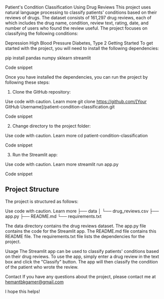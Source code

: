 Patient's Condition Classification Using Drug Reviews
This project uses natural language processing to classify patients' conditions based on their reviews of drugs. The dataset consists of 161,297 drug reviews, each of which includes the drug name, condition, review text, rating, date, and number of users who found the review useful. The project focuses on classifying the following conditions:

Depression
High Blood Pressure
Diabetes, Type 2
Getting Started
To get started with the project, you will need to install the following dependencies:

pip install pandas numpy sklearn streamlit

Code snippet

Once you have installed the dependencies, you can run the project by following these steps:

1. Clone the GitHub repository:

Use code with caution. Learn more
git clone https://github.com/[Your GitHub Username]/patient-condition-classification.git

Code snippet

2. Change directory to the project folder:

Use code with caution. Learn more
cd patient-condition-classification

Code snippet

3. Run the Streamlit app:

Use code with caution. Learn more
streamlit run app.py

Code snippet

## Project Structure

The project is structured as follows:

Use code with caution. Learn more
├── data
│   └── drug_reviews.csv
├── app.py
├── README.md
└── requirements.txt

The data directory contains the drug reviews dataset. The app.py file contains the code for the Streamlit app. The README.md file contains this README file. The requirements.txt file lists the dependencies for the project.

Usage
The Streamlit app can be used to classify patients' conditions based on their drug reviews. To use the app, simply enter a drug review in the text box and click the "Classify" button. The app will then classify the condition of the patient who wrote the review.

Contact
If you have any questions about the project, please contact me at hemantbkgamer@gmail.com

I hope this helps!
